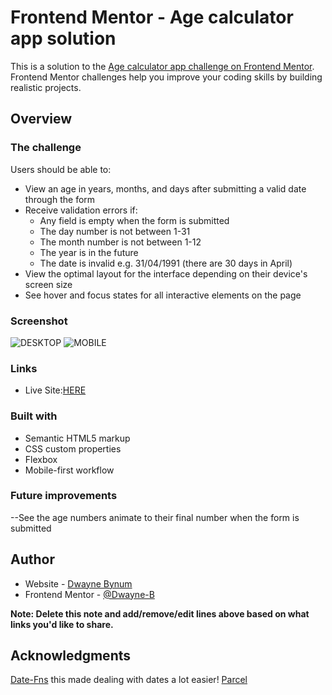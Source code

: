 # Frontend Mentor - Age calculator app solution

This is a solution to the [Age calculator app challenge on Frontend Mentor](https://www.frontendmentor.io/challenges/age-calculator-app-dF9DFFpj-Q). Frontend Mentor challenges help you improve your coding skills by building realistic projects. 

## Overview

### The challenge

Users should be able to:

- View an age in years, months, and days after submitting a valid date through the form
- Receive validation errors if:
  - Any field is empty when the form is submitted
  - The day number is not between 1-31
  - The month number is not between 1-12
  - The year is in the future
  - The date is invalid e.g. 31/04/1991 (there are 30 days in April)
- View the optimal layout for the interface depending on their device's screen size
- See hover and focus states for all interactive elements on the page


### Screenshot

![DESKTOP](https://i.ibb.co/6bHPmT4/age-calc-mobile.png)
![MOBILE](https://i.ibb.co/2grZFFW/age-calc-mobile-error.png)



### Links
- Live Site:[HERE](https://inquisitive-granita-93ee84.netlify.app/)
### Built with
- Semantic HTML5 markup
- CSS custom properties
- Flexbox
- Mobile-first workflow
### Future improvements
--See the age numbers animate to their final number when the form is submitted
## Author
- Website - [Dwayne Bynum](https://www.dwaynebynum.com)
- Frontend Mentor - [@Dwayne-B]([https://www.frontendmentor.io/profile/yourusername](https://www.frontendmentor.io/profile/Dwayne-B))

**Note: Delete this note and add/remove/edit lines above based on what links you'd like to share.**

## Acknowledgments
[Date-Fns](https://date-fns.org/docs/Getting-Started/) this made dealing with dates a lot easier!
[Parcel](https://parceljs.org/docs/)
